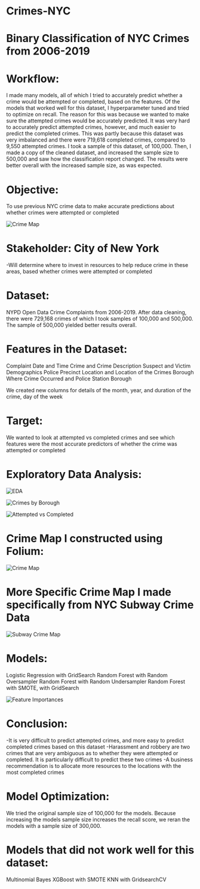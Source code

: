 # Crimes-NYC

# Binary Classification of NYC Crimes from 2006-2019

# Workflow: 
I made many models, all of which I tried to accurately predict whether a crime would be attempted or completed, based on the features. Of the models that worked well for this dataset, I hyperparameter tuned and tried to optimize on recall. The reason for this was because we wanted to make sure the attempted crimes would be accurately predicted. It was very hard to accurately predict attempted crimes, however, and much easier to predict the completed crimes. This was partly because this dataset was very imbalanced and there were 719,618 completed crimes, compared to 9,550 attempted crimes. I took a sample of this dataset, of 100,000. Then, I made a copy of the cleaned dataset, and increased the sample size to 500,000 and saw how the classification report changed. The results were better overall with the increased sample size, as was expected. 

# Objective:  
To use previous NYC crime data to make accurate predictions about whether crimes were attempted or completed

![Crime Map](https://i.imgur.com/x1JFXzp.png)

# Stakeholder: City of New York 
-Will determine where to invest in resources to help reduce crime in these areas, based whether crimes were attempted or completed 

# Dataset: 
NYPD Open Data Crime Complaints from 2006-2019. After data cleaning, there were 729,168 crimes of which I took samples of 100,000 and 500,000. The sample of 500,000 yielded better results overall.

# Features in the Dataset: 
Complaint Date and Time
Crime and Crime Description
Suspect and Victim Demographics 
Police Precinct Location and Location of the Crimes
Borough Where Crime Occurred and Police Station Borough

We created new columns for details of the month, year, and duration of the crime, day of the week

# Target: 
We wanted to look at attempted vs completed crimes and see which features were the most accurate predictors of whether the crime was attempted or completed

# Exploratory Data Analysis: 

![EDA](https://imgur.com/a/Kv5NH0x)

![Crimes by Borough](https://imgur.com/a/m9hOa9r)

![Attempted vs Completed](https://imgur.com/a/nRNjhJk)

# Crime Map I constructed using Folium: 

![Crime Map](https://i.imgur.com/6NtAYcZ.png)

# More Specific Crime Map I made specifically from NYC Subway Crime Data 

![Subway Crime Map](https://i.imgur.com/r9hLgew.png)

# Models: 
Logistic Regression with GridSearch 
Random Forest with Random Oversampler
Random Forest with Random Undersampler 
Random Forest with SMOTE, with GridSearch 

![Feature Importances](https://imgur.com/ufWxFEq)

# Conclusion: 

-It is very difficult to predict attempted crimes, and more easy to predict completed crimes based on this dataset
-Harassment and robbery are two crimes that are very ambiguous as to whether they were attempted or completed. It is particularly difficult to predict these two crimes 
-A business recommendation is to allocate more resources to the locations with the most completed crimes 

# Model Optimization:
We tried the original sample size of 100,000 for the models. 
Because increasing the models sample size increases the recall score, 
we reran the models with a sample size of 300,000. 
 
# Models that did not work well for this dataset:  
Multinomial Bayes
XGBoost with SMOTE
KNN with GridsearchCV

